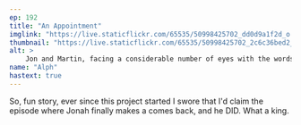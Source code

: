 ```yaml
---
ep: 192
title: "An Appointment"
imglink: "https://live.staticflickr.com/65535/50998425702_dd0d9a1f2d_o.jpg"
thumbnail: "https://live.staticflickr.com/65535/50998425702_2c6c36bed2_q.jpg"
alt: >
    Jon and Martin, facing a considerable number of eyes with the words “Do you have an appointment?&quot; over the top.
name: "Alph"
hastext: true
---
```

So, fun story, ever since this project started I swore that I'd claim the episode where Jonah finally makes a comes back, and he DID. What a king. 